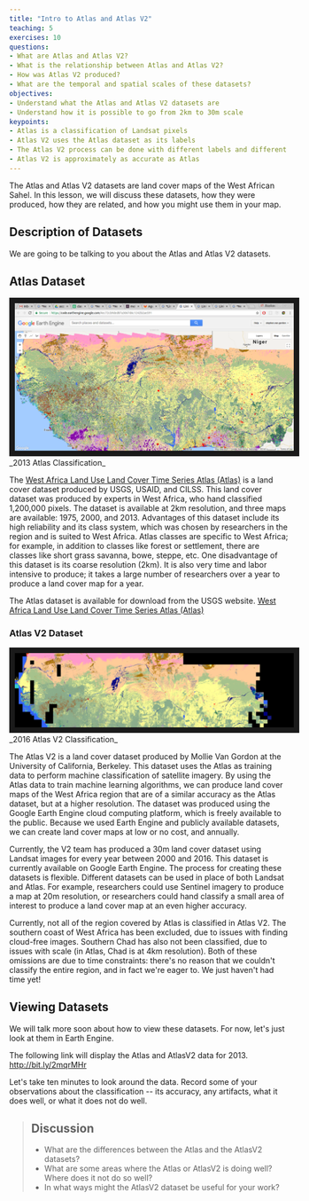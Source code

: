 ```yaml
---
title: "Intro to Atlas and Atlas V2"
teaching: 5
exercises: 10
questions:
- What are Atlas and Atlas V2?
- What is the relationship between Atlas and Atlas V2?
- How was Atlas V2 produced?
- What are the temporal and spatial scales of these datasets?
objectives:
- Understand what the Atlas and Atlas V2 datasets are
- Understand how it is possible to go from 2km to 30m scale
keypoints:
- Atlas is a classification of Landsat pixels
- Atlas V2 uses the Atlas dataset as its labels
- The Atlas V2 process can be done with different labels and different features
- Atlas V2 is approximately as accurate as Atlas
---
```


The Atlas and Atlas V2 datasets are land cover maps of the West African Sahel. In this lesson, we will discuss these datasets, how they were produced, how they are related, and how you might use them in your map.

## Description of Datasets

We are going to be talking to you about the Atlas and Atlas V2 datasets.

## Atlas Dataset

<img src="../fig/01-atlas-2013.png" border="10" >
_2013 Atlas Classification_

The [West Africa Land Use Land Cover Time Series Atlas (Atlas)](https://eros.usgs.gov/westafrica/) is a land cover dataset produced by USGS, USAID, and CILSS. This land cover dataset was produced by experts in West Africa, who hand classified 1,200,000 pixels. The dataset is available at 2km resolution, and three maps are available: 1975, 2000, and 2013. Advantages of this dataset include its high reliability and its class system, which was chosen by researchers in the region and is suited to West Africa. Atlas classes are specific to West Africa; for example, in addition to classes like forest or settlement, there are classes like short grass savanna, bowe, steppe, etc. One disadvantage of this dataset is its coarse resolution (2km). It is also very time and labor intensive to produce; it takes a large number of researchers over a year to produce a land cover map for a year.

The Atlas dataset is available for download from the USGS website. [West Africa Land Use Land Cover Time Series Atlas (Atlas)](https://eros.usgs.gov/westafrica/)

### Atlas V2 Dataset
<img src="../fig/01-atlas-v2-2016.png" border="10" >
_2016 Atlas V2 Classification_

The Atlas V2 is a land cover dataset produced by Mollie Van Gordon at the University of California, Berkeley. This dataset uses the Atlas as training data to perform machine classification of satellite imagery. By using the Atlas data to train machine learning algorithms, we can produce land cover maps of the West Africa region that are of a similar accuracy as the Atlas dataset, but at a higher resolution. The dataset was produced using the Google Earth Engine cloud computing platform, which is freely available to the public. Because we used Earth Engine and publicly available datasets, we can create land cover maps at low or no cost, and annually.

Currently, the V2 team has produced a 30m land cover dataset using Landsat images for every year between 2000 and 2016. This dataset is currently available on Google Earth Engine. The process for creating these datasets is flexible. Different datasets can be used in place of both Landsat and Atlas. For example, researchers could use Sentinel imagery to produce a map at 20m resolution, or researchers could hand classify a small area of interest to produce a land cover map at an even higher accuracy.

Currently, not all of the region covered by Atlas is classified in Atlas V2. The southern coast of West Africa has been excluded, due to issues with finding cloud-free images. Southern Chad has also not been classified, due to issues with scale (in Atlas, Chad is at 4km resolution). Both of these omissions are due to time constraints: there's no reason that we couldn't classify the entire region, and in fact we're eager to. We just haven't had time yet!

## Viewing Datasets
We will talk more soon about how to view these datasets. For now, let's just look at them in Earth Engine.

The following link will display the Atlas and AtlasV2 data for 2013.
http://bit.ly/2mqrMHr

Let's take ten minutes to look around the data. Record some of your observations about the classification -- its accuracy, any artifacts, what it does well, or what it does not do well.

> ## Discussion
>
> * What are the differences between the Atlas and the AtlasV2 datasets?
> * What are some areas where the Atlas or AtlasV2 is doing well? Where does it not do so well?
> * In what ways might the AtlasV2 dataset be useful for your work?
<!--
## Loading Atlas Images

We will first discuss how to load the Atlas dataset and display it in Earth Engine. The Atlas V2 team has loaded the Atlas dataset into Earth Engine. However, we will show you the process that would be used to upload this dataset. It is the same process that you would use to load a custom raster dataset.

There are many datasets accessible through the Earth Engine explorer, but Atlas is currently one of them! To upload this dataset into Earth Engine, we will:
* Download the datasets from the USGS website
* Upload the Atlas GeoTIFF into Earth Engine
* Set upload parameters

### Downloading Atlas Data

Atlas data is available from [the USGS website](https://eros.usgs.gov/westafrica/data-downloads). Here you can download the Atlas data. The regional datasets are available at the top. We'll try loading the dataset for 2000 (`West Africa Land Use Land Cover 2000`). Download and unzip that file. Also available are higher resolution datasets for The Gambia and Cape Verde, as well as a .csv file of summary statistics.

In that folder, you have everything you would need if you were to want to open the file in another GIS program, like ArcGIS or ESRI. You can view metadata about the Atlas dataset in the files `swa_2000lulc_2km.tif.aux.xml` and `swa_2000lulc_2km.tif.xml`.

### Selecting Files to Upload
Let's upload the data into Earth Engine. Proceed over to the Earth Engine code editor at (https://code.earthengine.com). In the assets tab, click the `New` button and select `Image Upload`.

<img src="../fig/01-image-upload-click-image-upload.png" >

We now need to tell Earth Engine what files we want to upload. Navigate to the directory where we unzipped the Atlas data to, and select the files `swa_2000lulc_2km.tfw` and `swa_2000lulc_2km.tif`. If you're download a different year or a different dataset, the files will have different names, but you're going to want one `.tfw` file and one `.tif`/`.tiff` file.

<img src="../fig/01-image-upload-select-files.png" border="10" >

### Setting Upload Parameters

We now need to set the upload parameters that determine how Earth Engine will process our file. You can [read more about Earth Engine image uploads here](https://developers.google.com/earth-engine/image_upload).

#### Set Asset Id
*Optional:* We can change our upload's asset ID, if you don't like the default asset ID. The asset ID is used to import images and tables into our code. It can be changed later. Asset ids can only contain alphanumeric characters (A-Z, a-Z, 0-9) and "-", "\_", and "/". No spaces or accented characters are allowed. If you would like an asset to be loaded to a folder inside of your asset repository, you can provide the path to that folder, eg `path/to/folder/assetId`

#### Set start or end date
*Optional:* We can give our asset a start and an end date. This will allow us to do things like filter datasets based on time. Let's give our upload a start time. Start times have the format `YYYY-MM-DD`.

<img src="../fig/01-image-upload-start-time.png" border="10" >
_Setting start and end date._

Our dataset is for the entire year, so let's make its start time `2000-01-01`. Let's also give our new image an end time. Click `+Add property`. For name, put `system:time_end`, and for the value, put `2000-12-31`.

#### _Important:_ Setting pyramiding policy
Pyramiding policy, determines how Earth Engine will resample an image when moving between scales (ie, levels in the '[image pyramid](https://developers.google.com/earth-engine/scale#image-pyramids)'). The default pyramiding policy is `Mean`, meaning that Earth Engine will take an average value of the pixels when downscaling an image. For categorical variables, like land cover classes, this results in garbage output. We want to change the pyramiding policy to `Mode` or `Sample`, either of which are appropriate for categorical variables. Pyramiding policy cannot be changed after an asset is uploaded.

<img src="../fig/01-image-upload-set-pyramiding-policy.png" border="10" >
_Setting pyramid policy to Mode._  

#### Setting Masking Mode
The masking mode provides us a way to tell Earth Engine about the image's No Value pixels. Reading the XML data for the Atlas dataset, we can see that the no data pixels are given a value of 0. By telling Earth Engine that those are no data pixels, those pixels will be automatically masked on input.

<img src="../fig/01-image-upload-no-data-255.png" border="10" >
_Setting masking mode._  

(Unfortunately, some of the Atlas datasets also have 0 as a no data pixel.)

#### Starting Upload
Now that we have set our upload properties, we're ready to submit our upload.

<img src="../fig/01-image-upload-ready-to-submit.png" border="10" >
_Upload ready for submission._

First, our files will be uploaded from our computer to the Earth Engine servers. During this process, it's important not to refresh or close the page. Once the files have been successfully, uploaded, they will be processed on the Earth Engine servers, and we can close our browser.

#### Viewing Uploaded Asset
When the image upload is completed and processed ('ingested' is the Earth Engine term), we can view it in Earth Engine in the assets tab. It should look like this:

<img src="../fig/01-image-upload-view-completed-upload.png" border="10" >
_An uploaded Earth Engine asset._

You'll notice that the uploaded image has one band, called `'b1'`. There are ways that we could rename it, but for now that's how we'll refer to the land cover band.

## Accessing Atlas Images in Earth Engine
Let's load our Atlas image in Earth Engine. As a reminder, when we load an image in Earth Engine, we do it like this:
{% highlight javascript %}
var image = ee.Image("path/to/asset")
{% endhighlight %}

### Display Atlas Images
Open up your code editor at by going to https://code.earthengine.google.com. The Atlas images are available in the directory `/users/svangordon/conference/atlas`. Let's load the Atlas image for 2000 and add it to the map.
{% highlight javascript %}
var atlas_2000 = ee.Image("users/svangordon/conference/atlas/swa_2000lulc_2km")
Map.addLayer(atlas_2000)
{% endhighlight %}

This will display the Atlas image in grayscale.
<img src="../fig/01-atlas-2000-grayscale.png" border="10" >
_Atlas 2000 image in grayscale._

As you will recall from the Earth Engine workshop, if we want our Atlas image to look nice, we'll have to provide it with visualization parameters. From the Atlas metadata (`swa_2000lulc_2km.tif.aux.xml`), we can determine the RGB color values for the different classes. Using some programming wizardry, we can convert those RGB values to hex values that are compatible with Earth Engine. I won't force you to do this yourself, because it's a real pain (and if you ever need to convert RGB colors to hexadecimal colors, you can do so here: https://www.colorhexa.com/). The palette is provided in the code below, and can also be imported from the workshop tools (`require('users/svangordon/lulc-conference/workshopTools')`).

{% highlight javascript %}
var atlasPalette = [
  "8400a8", // Forest / Forêt
  "8bad8b", // Savanna / Savane
  "000080", // Wetland - floodplain / Prairie marécageuse - vallée inondable
  "ffcc99", // Steppe / Steppe
  "808000", // Plantation / Plantation
  "33cccc", // Mangrove / Mangrove
  "ffff96", // Agriculture / Zone de culture
  "3366ff", // Water bodies / Plans d'eau
  "ff99cc", // Sandy area / surfaces sableuses
  "969696", // Rocky land / Terrains rocheux
  "a87000", // Bare soil / Sols dénudés
  "ff0000", // Settlements / Habitations
  "ccff66", // Irrigated agriculture / Cultures irriguées
  "a95ce6", // Gallery forest and riparian forest / Forêt galerie et formation ripicole
  "d296e6", // Degraded forest / Forêt dégradée
  "a83800", // Bowe / Bowé
  "f5a27a", // Thicket / Fourré
  "ebc961", // Agriculture in shallows and recession / Cultures des bas-fonds et de décrue
  "28734b", // Woodland / Forêt claire
  "ebdf73", // Cropland and fallow with oil palms / Cultures et jachère sous palmier à huile
  "beffa6", // Swamp forest / Forêt marécageuse
  "a6c28c", // Sahelian short grass savanna / Savane sahélienne
  "0a9696", // Herbaceous savanna / Savane herbacée
  "749373", // Shrubland / Zone arbustive
  "505050", // Open mine / Carrière
  "FFFFFF"  // Cloud / Nuage
]
{% endhighlight %}

When displaying categorical bands in Earth Engine, the band values must be consecutive integers. If not, EE will try to stretch the colors in the palette as if they were.
{% highlight javascript %}
Map.addLayer(atlas_2000, {min:1, max:78, palette: atlasPalette})
{% endhighlight %}

<img src="../fig/01-atlas_2000_stretched_values.png" border="10" >
_Atlas image shown with incorrectly stretched colors._

### Remapping Classes
Let's write a function that will remap an Atlas image so that its classes are consecutive integers, suitable for display, and display it on the map.

We'll need a list of the classes present in the Atlas dataset. We can get that list from the Atlas metadata; it's also in the code below and in the workshop tools.
{% highlight javascript %}
var atlasRawClasses = [1,2,3,4,6,7,8,9,10,11,12,13,14,15,21,22,23,24,25,27,28,29,31,32,78,99]
{% endhighlight %}

Our function will take an Atlas (or Atlas V2) image and a string that will be used to name the layer.
{% highlight javascript %}
function displayAtlasClassification(atlasImage, layerName) {
  /*...*/
{% endhighlight %}

We will now remap the image. When we remap an image, we provide it with a list of `from` values and list of `to` values. Values in the `from` list are converted to the matching value in the `to` list; unmatched values are dropped.
<img src="../fig/01-image-remap-docs.png" border="10" >
_Documentation for `ee.Image().remap()`_

Our `from` list is going to be the Atlas classes. We want our `to` list to be a list of numbers between `1` and `n Atlas classes`, so we'll use an `ee.List.sequence` of that length.

{% highlight javascript %}
  /*...*/
  var remappedImage = atlasImage.remap(atlasRawClasses, ee.List.sequence(1, atlasRawClasses.length))
  /*...*/
{% endhighlight %}

We would like to keep the original values on the image, to make them easier to look at with the inspector.
{% highlight javascript %}
  /*...*/
  atlasImage = atlasImage.addBands(remappedImage)
  /*...*/
{% endhighlight %}

Now let's set up our visualization parameters.
{% highlight javascript %}
  /*...*/
  var atlasViz = {
    min: 1,
    max: atlasRawClasses.length,
    bands: ['remapped'],
    palette: atlasPalette
  };
  /*...*/
{% endhighlight %}

And finally, display it on the map, with the layer name that was passed with the function.
{% highlight javascript %}
  /*...*/
  Map.addLayer(atlasImage, atlasViz, layerName)
}
{% endhighlight %}

<img src="../fig/01-atlas-2000-proper-vis.png" border="10" >
_Atlas 2000 image displayed with proper colors._

### OPTIONAL: Displaying all Atlas images at once
For convenience, it would be nice to display all Atlas images at once. Let's use a clever trick to do this.

Atlas images are available as a collection. Let's load that:
{% highlight javascript %}
var atlasCollection = ee.ImageCollection('users/svangordon/conference/atlas/atlasCollection')
{% endhighlight %}

We know that there are Atlas images in 1975, 2000, and 2013. If we create a local Javascript array (not an `ee.List`), we can map over that array, use each year to the Atlas collection, and display the resulting image on the map.

{% highlight javascript %}
var atlasYears = [1975, 2000, 2013]
atlasYears.map(function(year) {
  var atlasImage = atlasCollection
    .filterDate(year + '-01-01')
    .first()
  atlasImage = ee.Image(atlasImage)
  // print(atlasImage)
  displayAtlasClassification(atlasImage, 'Atlas ' + year)
})
{% endhighlight %}

Take a few minutes to look around the map. You can use the inspector to view the class values at different pixels. Try turning different layers on and off to look at different years.

## Displaying Atlas V2

Now that we've seen how to display the Atlas data, let's display the Atlas V2 data. This works in the same way as displaying the Atlas data. Atlas V2 images are located at `users/svangordon/conference/atlas_v2/classify/classificationYear`, and a collection of images can be found at `users/svangordon/conference/collections/atlas_v2/classify`. They can also be imported from the workshop tools.

Let's load an Atlas V2 image and display it.
{% highlight javascripting %}
var atlasV2_2013 = ee.Image('users/svangordon/conference/atlas_v2/classify/2013')
displayAtlasClassification(atlasV2_2013, 'Atlas V2 2013')
{% endhighlight %}

<img src="../fig/01-atlas-v2-2013.png" border="10" >
_Atlas V2 2013_

We can also use the technique we used earlier to display all Atlas V2 images at once.

{% highlight javascripting %}
var atlasV2Collection = ee.ImageCollection('users/svangordon/conference/atlas_v2/collections/classify')
var atlasV2Years = [2000, 2001, 2002, 2003, 2004, 2005, 2006, 2007, 2008,
                    2009, 2010, 2011, 2012, 2013, 2014, 2015, 2016];
atlasV2Years.map(function(year) {
  var atlasV2Image = atlasV2Collection
    .filterDate(year + '-01-01')
    .first()
  atlasV2Image = ee.Image(atlasV2Image)
  // print(atlasImage)
  displayAtlasClassification(atlasV2Image, 'Atlas V2 ' + year)
})
{% endhighlight %}

## Conclusion
This lesson, we've discussed some background about the Atlas and Atlas V2 datasets. We have demonstrated how to display both the Atlas and Atlas V2 datasets.

## Questions
??? -->
